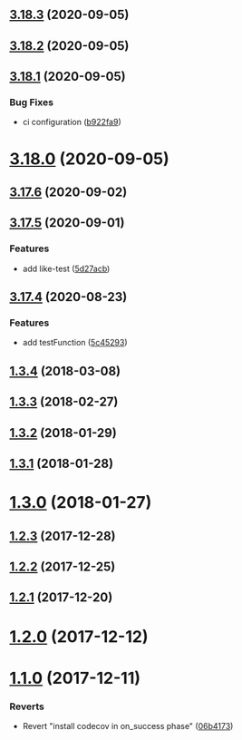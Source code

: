 ## [3.18.3](https://github.com/nlibjs/test/compare/v3.18.2...v3.18.3) (2020-09-05)



## [3.18.2](https://github.com/nlibjs/test/compare/v3.18.1...v3.18.2) (2020-09-05)



## [3.18.1](https://github.com/nlibjs/test/compare/v3.18.0...v3.18.1) (2020-09-05)


### Bug Fixes

* ci configuration ([b922fa9](https://github.com/nlibjs/test/commit/b922fa963729de5b29d9b956bcf8a1c110cdf506))



# [3.18.0](https://github.com/nlibjs/test/compare/v3.17.6...v3.18.0) (2020-09-05)



## [3.17.6](https://github.com/nlibjs/test/compare/v3.17.5...v3.17.6) (2020-09-02)



## [3.17.5](https://github.com/nlibjs/test/compare/v3.17.4...v3.17.5) (2020-09-01)


### Features

* add like-test ([5d27acb](https://github.com/nlibjs/test/commit/5d27acb50accf356587c2a6fe3607eb614211f65))



## [3.17.4](https://github.com/nlibjs/test/compare/v1.3.4...v3.17.4) (2020-08-23)


### Features

* add testFunction ([5c45293](https://github.com/nlibjs/test/commit/5c45293f406619064b015089b48f31ec1c1e0592))



## [1.3.4](https://github.com/nlibjs/test/compare/v1.3.3...v1.3.4) (2018-03-08)



## [1.3.3](https://github.com/nlibjs/test/compare/v1.3.2...v1.3.3) (2018-02-27)



## [1.3.2](https://github.com/nlibjs/test/compare/v1.3.1...v1.3.2) (2018-01-29)



## [1.3.1](https://github.com/nlibjs/test/compare/v1.3.0...v1.3.1) (2018-01-28)



# [1.3.0](https://github.com/nlibjs/test/compare/v1.2.3...v1.3.0) (2018-01-27)



## [1.2.3](https://github.com/nlibjs/test/compare/v1.2.2...v1.2.3) (2017-12-28)



## [1.2.2](https://github.com/nlibjs/test/compare/v1.2.1...v1.2.2) (2017-12-25)



## [1.2.1](https://github.com/nlibjs/test/compare/v1.2.0...v1.2.1) (2017-12-20)



# [1.2.0](https://github.com/nlibjs/test/compare/v1.1.0...v1.2.0) (2017-12-12)



# [1.1.0](https://github.com/nlibjs/test/compare/06b41731563340b0e7a01a2551eafc7e30b9ded3...v1.1.0) (2017-12-11)


### Reverts

* Revert "install codecov in on_success phase" ([06b4173](https://github.com/nlibjs/test/commit/06b41731563340b0e7a01a2551eafc7e30b9ded3))



